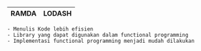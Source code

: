 | RAMDA | LODASH |
| ------ | ------ |
    
    - Menulis Kode lebih efisien
    - Library yang dapat digunakan dalam functional programming
    - Implementasi functional programming menjadi mudah dilakukan